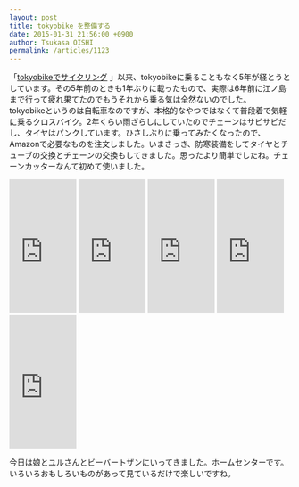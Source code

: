 ```yaml
---
layout: post
title: tokyobike を整備する
date: 2015-01-31 21:56:00 +0900
author: Tsukasa OISHI
permalink: /articles/1123
---
```



「[tokyobikeでサイクリング](https://www.kaeruspoon.net/articles/754) 」以来、tokyobikeに乗ることもなく5年が経とうとしています。その5年前のときも1年ぶりに載ったもので、実際は6年前に江ノ島まで行って疲れ果てたのでもうそれから乗る気は全然ないのでした。  
tokyobikeというのは自転車なのですが、本格的なやつではなくて普段着で気軽に乗るクロスバイク。2年くらい雨ざらしにしていたのでチェーンはサビサビだし、タイヤはパンクしています。ひさしぶりに乗ってみたくなったので、Amazonで必要なものを注文しました。いまさっき、防寒装備をしてタイヤとチューブの交換とチェーンの交換もしてきました。思ったより簡単でしたね。チェーンカッターなんて初めて使いました。  
<iframe src="https://rcm-fe.amazon-adsystem.com/e/cm?t=kaeruspoon-22&o=9&p=8&l=as1&asins=B0040YSORS&nou=1&ref=qf_sp_asin_til&fc1=000000&IS2=1&lt1=_blank&m=amazon&lc1=0000FF&bc1=000000&bg1=FFFFFF&f=ifr" style="width:120px;height:240px;" scrolling="no" marginwidth="0" marginheight="0" frameborder="0"></iframe>  
<iframe src="https://rcm-fe.amazon-adsystem.com/e/cm?t=kaeruspoon-22&o=9&p=8&l=as1&asins=B0087BJVNG&nou=1&ref=qf_sp_asin_til&fc1=000000&IS2=1&lt1=_blank&m=amazon&lc1=0000FF&bc1=000000&bg1=FFFFFF&f=ifr" style="width:120px;height:240px;" scrolling="no" marginwidth="0" marginheight="0" frameborder="0"></iframe>  
<iframe src="https://rcm-fe.amazon-adsystem.com/e/cm?t=kaeruspoon-22&o=9&p=8&l=as1&asins=B00N3R30WC&nou=1&ref=qf_sp_asin_til&fc1=000000&IS2=1&lt1=_blank&m=amazon&lc1=0000FF&bc1=000000&bg1=FFFFFF&f=ifr" style="width:120px;height:240px;" scrolling="no" marginwidth="0" marginheight="0" frameborder="0"></iframe>  
<iframe src="https://rcm-fe.amazon-adsystem.com/e/cm?t=kaeruspoon-22&o=9&p=8&l=as1&asins=B009YPRR30&nou=1&ref=qf_sp_asin_til&fc1=000000&IS2=1&lt1=_blank&m=amazon&lc1=0000FF&bc1=000000&bg1=FFFFFF&f=ifr" style="width:120px;height:240px;" scrolling="no" marginwidth="0" marginheight="0" frameborder="0"></iframe>  
<iframe src="https://rcm-fe.amazon-adsystem.com/e/cm?t=kaeruspoon-22&o=9&p=8&l=as1&asins=B00FGGKG2U&nou=1&ref=qf_sp_asin_til&fc1=000000&IS2=1&lt1=_blank&m=amazon&lc1=0000FF&bc1=000000&bg1=FFFFFF&f=ifr" style="width:120px;height:240px;" scrolling="no" marginwidth="0" marginheight="0" frameborder="0"></iframe>  

今日は娘とユルさんとビーバートザンにいってきました。ホームセンターです。いろいろおもしろいものがあって見ているだけで楽しいですね。  
